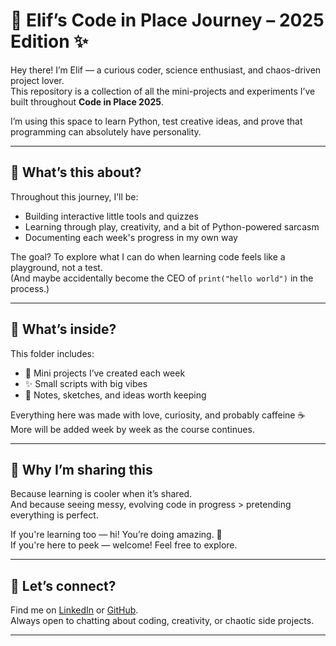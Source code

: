 # 🐍 Elif’s Code in Place Journey – 2025 Edition ✨

Hey there! I’m Elif — a curious coder, science enthusiast, and chaos-driven project lover.  
This repository is a collection of all the mini-projects and experiments I’ve built throughout **Code in Place 2025**.

I’m using this space to learn Python, test creative ideas, and prove that programming can absolutely have personality.

---

## 🧠 What’s this about?

Throughout this journey, I’ll be:
- Building interactive little tools and quizzes
- Learning through play, creativity, and a bit of Python-powered sarcasm
- Documenting each week's progress in my own way

The goal? To explore what I can do when learning code feels like a playground, not a test.  
(And maybe accidentally become the CEO of `print("hello world")` in the process.)

---

## 📂 What’s inside?

This folder includes:
- 🧪 Mini projects I’ve created each week
- ✨ Small scripts with big vibes
- 📓 Notes, sketches, and ideas worth keeping

Everything here was made with love, curiosity, and probably caffeine ☕  
More will be added week by week as the course continues.

---

## 📌 Why I’m sharing this

Because learning is cooler when it’s shared.  
And because seeing messy, evolving code in progress > pretending everything is perfect.

If you're learning too — hi! You’re doing amazing. 💛  
If you're here to peek — welcome! Feel free to explore.

---

## 💬 Let’s connect?

Find me on [LinkedIn](https://www.linkedin.com/in/elifozlembagci) or [GitHub](https://github.com/elifbagci).  
Always open to chatting about coding, creativity, or chaotic side projects.

---
